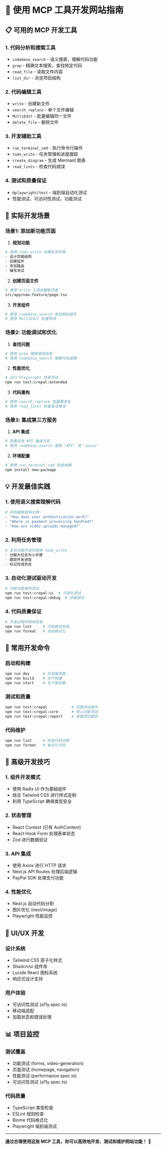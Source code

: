 # 🚀 使用 MCP 工具开发网站指南

## 📋 可用的 MCP 开发工具

### 1. **代码分析和搜索工具**
- `codebase_search` - 语义搜索，理解代码功能
- `grep` - 精确文本搜索，查找特定代码
- `read_file` - 读取文件内容
- `list_dir` - 浏览项目结构

### 2. **代码编辑工具**
- `write` - 创建新文件
- `search_replace` - 单个文件编辑
- `MultiEdit` - 批量编辑同一文件
- `delete_file` - 删除文件

### 3. **开发辅助工具**
- `run_terminal_cmd` - 执行命令行操作
- `todo_write` - 任务管理和进度跟踪
- `create_diagram` - 生成 Mermaid 图表
- `read_lints` - 检查代码错误

### 4. **测试和质量保证**
- `@playwright/test` - 端到端自动化测试
- 性能测试、可访问性测试、功能测试

## 🎯 实际开发场景

### 场景1: 添加新功能页面

1. **规划功能**
```bash
# 使用 todo_write 创建任务列表
- 设计页面结构
- 创建组件
- 添加路由
- 编写测试
```

2. **创建页面文件**
```bash
# 使用 write 工具创建新页面
src/app/new-feature/page.tsx
```

3. **开发组件**
```bash
# 使用 codebase_search 查找相似组件
# 使用 MultiEdit 批量修改
```

### 场景2: 功能调试和优化

1. **查找问题**
```bash
# 使用 grep 搜索错误信息
# 使用 codebase_search 理解代码逻辑
```

2. **性能优化**
```bash
# 运行 Playwright 性能测试
npm run test:crepal:extended
```

3. **代码重构**
```bash
# 使用 search_replace 批量重命名
# 使用 read_lints 检查语法错误
```

### 场景3: 集成第三方服务

1. **API 集成**
```bash
# 查看现有 API 集成方式
# 使用 codebase_search 搜索 "API" 或 "axios"
```

2. **环境配置**
```bash
# 使用 run_terminal_cmd 安装依赖
npm install new-package
```

## 💡 开发最佳实践

### 1. **使用语义搜索理解代码**
```bash
# 好的搜索查询示例：
- "How does user authentication work?"
- "Where is payment processing handled?"
- "How are video uploads managed?"
```

### 2. **利用任务管理**
```bash
# 复杂功能开发时使用 todo_write
- 分解大任务为小步骤
- 跟踪开发进度
- 标记完成状态
```

### 3. **自动化测试驱动开发**
```bash
# 为新功能编写测试
npm run test:crepal:ui  # 可视化调试
npm run test:crepal:debug  # 详细调试
```

### 4. **代码质量保证**
```bash
# 开发过程中持续检查
npm run lint     # 代码规范检查
npm run format   # 自动格式化
```

## 🔧 常用开发命令

### 启动和构建
```bash
npm run dev      # 开发服务器
npm run build    # 生产构建
npm run start    # 生产服务器
```

### 测试和质量
```bash
npm run test:crepal           # 完整测试套件
npm run test:crepal:core      # 核心功能测试
npm run test:crepal:report    # 查看测试报告
```

### 代码维护
```bash
npm run lint     # 检查代码问题
npm run format   # 格式化代码
```

## 🌟 高级开发技巧

### 1. **组件开发模式**
- 使用 Radix UI 作为基础组件
- 结合 Tailwind CSS 进行样式定制
- 利用 TypeScript 确保类型安全

### 2. **状态管理**
- React Context (已有 AuthContext)
- React Hook Form 处理表单状态
- Zod 进行数据验证

### 3. **API 集成**
- 使用 Axios 进行 HTTP 请求
- Next.js API Routes 处理后端逻辑
- PayPal SDK 处理支付功能

### 4. **性能优化**
- Next.js 自动代码分割
- 图片优化 (next/image)
- Playwright 性能监控

## 🎨 UI/UX 开发

### 设计系统
- Tailwind CSS 原子化样式
- Shadcn/ui 组件库
- Lucide React 图标系统
- 响应式设计支持

### 用户体验
- 可访问性测试 (a11y.spec.ts)
- 移动端适配
- 加载状态和错误处理

## 📊 项目监控

### 测试覆盖
- 功能测试 (forms, video-generation)
- 页面测试 (homepage, navigation)  
- 性能测试 (performance.spec.ts)
- 可访问性测试 (a11y.spec.ts)

### 代码质量
- TypeScript 类型检查
- ESLint 规则检查
- Biome 代码格式化
- Playwright 端到端测试

---

**通过合理使用这些 MCP 工具，你可以高效地开发、测试和维护网站功能！** 🎉
